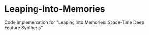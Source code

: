 # Leaping-Into-Memories
Code implementation for "Leaping Into Memories: Space-Time Deep Feature Synthesis"

